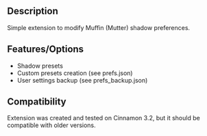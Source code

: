 <h2>Description</h2>
Simple extension to modify Muffin (Mutter) shadow preferences.

## Features/Options
- Shadow presets
- Custom presets creation (see prefs.json)
- User settings backup (see prefs_backup.json)

## Compatibility
Extension was created and tested on Cinnamon 3.2, but it should be compatible with older versions.
